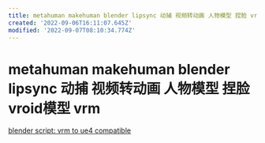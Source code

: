 ```yaml
---
title: metahuman makehuman blender lipsync 动捕 视频转动画 人物模型 捏脸 vroid模型 vrm
created: '2022-09-06T16:11:07.645Z'
modified: '2022-09-07T08:10:34.774Z'
---
```


# metahuman makehuman blender lipsync 动捕 视频转动画 人物模型 捏脸 vroid模型 vrm

[blender script: vrm to ue4 compatible](https://github.com/MakotoIchinose/VRoid2UE4_BlenderScripts/)


